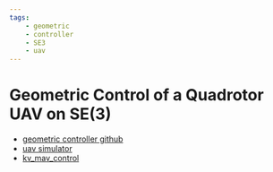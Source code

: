 ```yaml
---
tags:
    - geometric
    - controller
    - SE3
    - uav
---
```


# Geometric Control of a Quadrotor UAV on SE(3)

- [geometric controller github](https://github.com/fdcl-gwu/uav_geometric_control)
- [uav simulator](https://github.com/fdcl-gwu/uav_simulator/tree/main)
- [kv_mav_control](https://github.com/KumarRobotics/kr_mav_control/tree/kash-ros2-humble-integration)